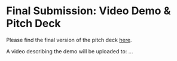 # Final Submission: Video Demo & Pitch Deck

Please find the final version of the pitch deck [here](https://docs.google.com/presentation/d/1S7DucYNZgVqg_qV5fxao_YGd_p7gNUM6s9O6Q66PH1I/edit?usp=sharing).

A video describing the demo will be uploaded to: ...